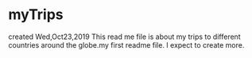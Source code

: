 # myTrips
created Wed,Oct23,2019 
This read me file is about my trips to different countries around the globe.my first readme file. I expect to create more. 
